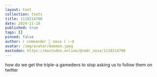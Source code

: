 ```yaml
---
layout: toot
collection: toots
title: 1118214700
date: 2024-11-18
published: true
tags: []
pinned: false
author: ⸸ commander ░ nova ⸸ :~$
avatar: /img/avatar/daemon.jpeg
mastodon: https://mastodon.online/@cmdr_nova/1118214700
---
```


how do we get the triple-a gamedevs to stop asking us to follow them on twitter
